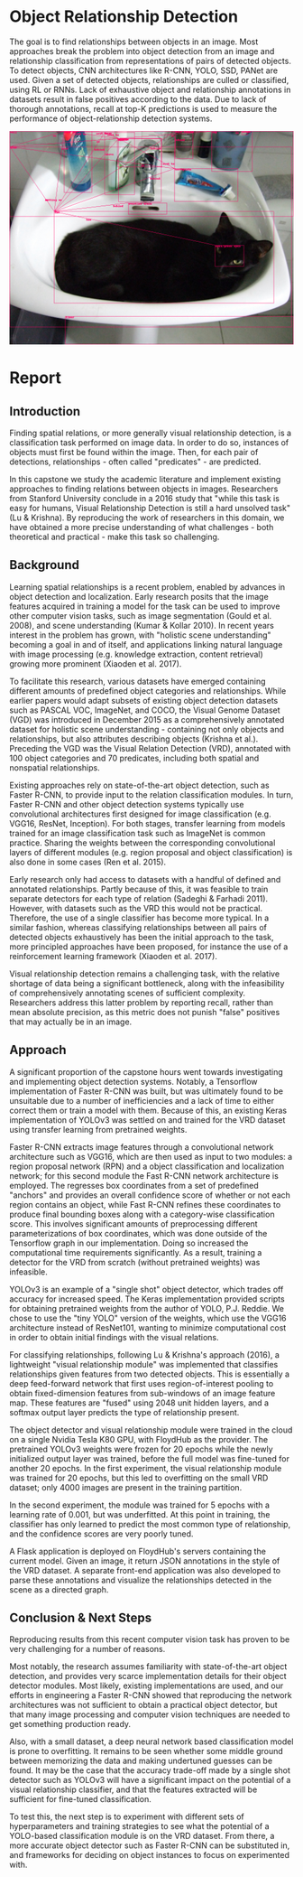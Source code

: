 # Object Relationship Detection

The goal is to find relationships between objects in an image. Most approaches break the problem into object detection from an image and relationship classification from representations of pairs of detected objects. To detect objects, CNN architectures like R-CNN, YOLO, SSD, PANet are used. Given a set of detected objects, relationships are culled or classified, using RL or RNNs. Lack of exhaustive object and relationship annotations in datasets result in false positives according to the data. Due to lack of thorough annotations, recall at top-K predictions is used to measure the performance of object-relationship detection systems.

![cat in a sink](docs/download.png "Cat in Sink")

# Report

## Introduction
Finding spatial relations, or more generally visual relationship detection, is a classification task performed on image data. In order to do so, instances of objects must first be found within the image. Then, for each pair of detections, relationships - often called "predicates" - are predicted.

In this capstone we study the academic literature and implement existing approaches to finding relations between objects in images. Researchers from Stanford University conclude in a 2016 study that "while this task is easy for humans, Visual Relationship Detection is still a hard unsolved task" (Lu & Krishna). By reproducing the work of researchers in this domain, we have obtained a more precise understanding of what challenges - both theoretical and practical - make this task so challenging.

## Background
Learning spatial relationships is a recent problem, enabled by advances in object detection and localization. Early research posits that the image features acquired in training a model for the task can be used to improve other computer vision tasks, such as image segmentation (Gould et al. 2008), and scene understanding (Kumar & Kollar 2010). In recent years interest in the problem has grown, with "holistic scene understanding" becoming a goal in and of itself, and applications linking natural language with image processing (e.g. knowledge extraction, content retrieval) growing more prominent (Xiaoden et al. 2017).

To facilitate this research, various datasets have emerged containing different amounts of predefined object categories and relationships. While earlier papers would adapt subsets of existing object detection datasets such as PASCAL VOC, ImageNet, and COCO, the Visual Genome Dataset (VGD) was introduced in December 2015 as a comprehensively annotated dataset for holistic scene understanding - containing not only objects and relationships, but also attributes describing objects (Krishna et al.). Preceding the VGD was the Visual Relation Detection (VRD), annotated with 100 object categories and 70 predicates, including both spatial and nonspatial relationships.

Existing approaches rely on state-of-the-art object detection, such as Faster R-CNN, to provide input to the relation classification modules. In turn, Faster R-CNN and other object detection systems typically use convolutional architectures first designed for image classification (e.g. VGG16, ResNet, Inception). For both stages, transfer learning from models trained for an image classification task such as ImageNet is common practice. Sharing the weights between the corresponding convolutional layers of different modules (e.g. region proposal and object classification) is also done in some cases (Ren et al. 2015).

Early research only had access to datasets with a handful of defined and annotated relationships. Partly because of this, it was feasible to train separate detectors for each type of relation (Sadeghi & Farhadi 2011). However, with datasets such as the VRD this would not be practical. Therefore, the use of a single classifier has become more typical. In a similar fashion, whereas classifying relationships between all pairs of detected objects exhaustively has been the initial approach to the task, more principled approaches have been proposed, for instance the use of a reinforcement learning framework (Xiaoden et al. 2017).

Visual relationship detection remains a challenging task, with the relative shortage of data being a significant bottleneck, along with the infeasibility of comprehensively annotating scenes of sufficient complexity. Researchers address this latter problem by reporting recall, rather than mean absolute precision, as this metric does not punish "false" positives that may actually be in an image.

## Approach
A significant proportion of the capstone hours went towards investigating and implementing object detection systems. Notably, a Tensorflow implementation of Faster R-CNN was built, but was ultimately found to be unsuitable due to a number of inefficiencies and a lack of time to either correct them or train a model with them. Because of this, an existing Keras implementation of YOLOv3 was settled on and trained for the VRD dataset using transfer learning from pretrained weights.

Faster R-CNN extracts image features through a convolutional network architecture such as VGG16, which are then used as input to two modules: a region proposal network (RPN) and a object classification and localization network; for this second module the Fast R-CNN network architecture is employed. The regresses box coordinates from a set of predefined "anchors" and provides an overall confidence score of whether or not each region contains an object, while Fast R-CNN refines these coordinates to produce final bounding boxes along with a category-wise classification score. This involves significant amounts of preprocessing different parameterizations of box coordinates, which was done outside of the Tensorflow graph in our implementation. Doing so increased the computational time requirements significantly. As a result, training a detector for the VRD from scratch (without pretrained weights) was infeasible.

YOLOv3 is an example of a "single shot" object detector, which trades off accuracy for increased speed. The Keras implementation provided scripts for obtaining pretrained weights from the author of YOLO, P.J. Reddie. We chose to use the "tiny YOLO" version of the weights, which use the VGG16 architecture instead of ResNet101, wanting to minimize computational cost in order to obtain initial findings with the visual relations.

For classifying relationships, following Lu & Krishna's approach (2016), a lightweight "visual relationship module" was implemented that classifies relationships given features from two detected objects. This is essentially a deep feed-forward network that first uses region-of-interest pooling to obtain fixed-dimension features from sub-windows of an image feature map. These features are "fused" using 2048 unit hidden layers, and a softmax output layer predicts the type of relationship present.

The object detector and visual relationship module were trained in the cloud on a single Nvidia Tesla K80 GPU, with FloydHub as the provider. The pretrained YOLOv3 weights were frozen for 20 epochs while the newly initialized output layer was trained, before the full model was fine-tuned for another 20 epochs. In the first experiment, the visual relationship module was trained for 20 epochs, but this led to overfitting on the small VRD dataset; only 4000 images are present in the training partition.

In the second experiment, the module was trained for 5 epochs with a learning rate of 0.001, but was underfitted. At this point in training, the classifier has only learned to predict the most common type of relationship, and the confidence scores are very poorly tuned.

A Flask application is deployed on FloydHub's servers containing the current model. Given an image, it return JSON annotations in the style of the VRD dataset. A separate front-end application was also developed to parse these annotations and visualize the relationships detected in the scene as a directed graph.

## Conclusion & Next Steps

Reproducing results from this recent computer vision task has proven to be very challenging for a number of reasons.

Most notably, the research assumes familiarity with state-of-the-art object detection, and provides very scarce implementation details for their object detector modules. Most likely, existing implementations are used, and our efforts in engineering a Faster R-CNN showed that reproducing the network architectures was not sufficient to obtain a practical object detector, but that many image processing and computer vision techniques are needed to get something production ready.

Also, with a small dataset, a deep neural network based classification model is prone to overfitting. It remains to be seen whether some middle ground between memorizing the data and making undertuned guesses can be found. It may be the case that the accuracy trade-off made by a single shot detector such as YOLOv3 will have a significant impact on the potential of a visual relationship classifier, and that the features extracted will be sufficient for fine-tuned classification.

To test this, the next step is to experiment with different sets of hyperparameters and training strategies to see what the potential of a YOLO-based classification module is on the VRD dataset. From there, a more accurate object detector such as Faster R-CNN can be substituted in, and frameworks for deciding on object instances to focus on experimented with.